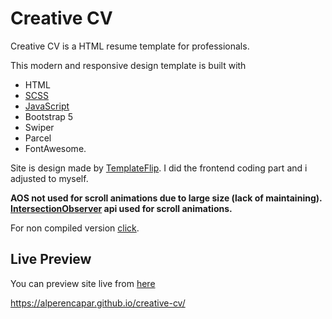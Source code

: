 # Creative CV

Creative CV is a HTML resume template for professionals.

This modern and responsive design template is built with

* HTML
* [SCSS](https://github.com/alperencapar/alperencapar.github.io/tree/master/assets/scss)
* [JavaScript](https://github.com/alperencapar/alperencapar.github.io/tree/master/assets/js)
* Bootstrap 5
* Swiper
* Parcel
* FontAwesome.

Site is design made by [TemplateFlip](https://demo.templateflip.com/creative-cv/#). I did the frontend coding part and i adjusted to myself.

**AOS not used for scroll animations due to large size (lack of maintaining). [IntersectionObserver](https://github.com/alperencapar/alperencapar.github.io/blob/master/assets/js/interSectionObserver.js) api used for scroll animations.**

For non compiled version [click](https://github.com/alperencapar/alperencapar.github.io/tree/not-compiled-scss).

## Live Preview

You can preview site live from [here](https://alperencapar.github.io/creative-cv/)

<https://alperencapar.github.io/creative-cv/>
